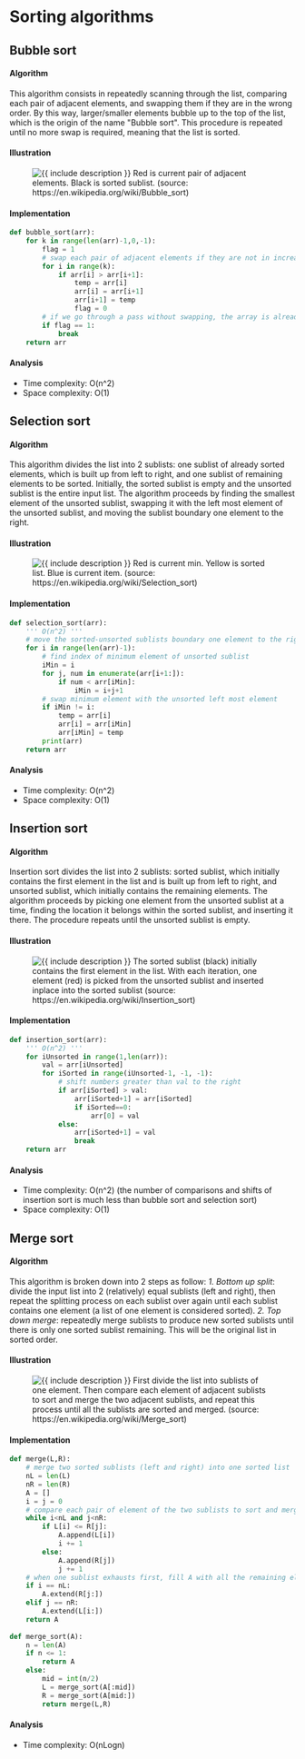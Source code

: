 # Sorting algorithms

## Bubble sort

#### Algorithm
This algorithm consists in repeatedly scanning through the list, comparing each pair of adjacent elements, and swapping them if they are in the wrong order. By this way, larger/smaller elements bubble up to the top of the list, which is the origin of the name "Bubble sort". This procedure is repeated until no more swap is required, meaning that the list is sorted. 

#### Illustration
<figure class="image">
  <img src="https://upload.wikimedia.org/wikipedia/commons/c/c8/Bubble-sort-example-300px.gif" alt="{{ include description }}">
  Red is current pair of adjacent elements. Black is sorted sublist. (source: https://en.wikipedia.org/wiki/Bubble_sort)
</figure>

#### Implementation
```python
def bubble_sort(arr):
    for k in range(len(arr)-1,0,-1):       
        flag = 1   
        # swap each pair of adjacent elements if they are not in increasing order
        for i in range(k):
            if arr[i] > arr[i+1]:   
                temp = arr[i]
                arr[i] = arr[i+1]
                arr[i+1] = temp
                flag = 0
        # if we go through a pass without swapping, the array is already sorted
        if flag == 1:               
            break
    return arr
```

#### Analysis
* Time complexity: O(n^2)
* Space complexity: O(1)
 


## Selection sort

#### Algorithm
This algorithm divides the list into 2 sublists: one sublist of already sorted elements, which is built up from left to right, and one sublist of remaining elements to be sorted. Initially, the sorted sublist is empty and the unsorted sublist is the entire input list. The algorithm proceeds by finding the smallest element of the unsorted sublist, swapping it with the left most element of the unsorted sublist, and moving the sublist boundary one element to the right.

#### Illustration
<figure class="image">
  <img src="https://upload.wikimedia.org/wikipedia/commons/9/94/Selection-Sort-Animation.gif" alt="{{ include description }}">
  Red is current min. Yellow is sorted list. Blue is current item. (source: https://en.wikipedia.org/wiki/Selection_sort)
</figure>

#### Implementation
```python
def selection_sort(arr):
    ''' O(n^2) '''
    # move the sorted-unsorted sublists boundary one element to the right at a time
    for i in range(len(arr)-1):                   
        # find index of minimum element of unsorted sublist
        iMin = i
        for j, num in enumerate(arr[i+1:]):                
            if num < arr[iMin]:
                iMin = i+j+1
        # swap minimum element with the unsorted left most element
        if iMin != i:
            temp = arr[i]
            arr[i] = arr[iMin]
            arr[iMin] = temp
        print(arr)
    return arr
```

#### Analysis
* Time complexity: O(n^2)
* Space complexity: O(1)



## Insertion sort

#### Algorithm
Insertion sort divides the list into 2 sublists: sorted sublist, which initially contains the first element in the list and is built up from left to right, and unsorted sublist, which initially contains the remaining elements. The algorithm proceeds by picking one element from the unsorted sublist at a time, finding the location it belongs within the sorted sublist, and inserting it there. The procedure repeats until the unsorted sublist is empty.  

#### Illustration
<figure class="image">
  <img src="https://upload.wikimedia.org/wikipedia/commons/0/0f/Insertion-sort-example-300px.gif" alt="{{ include description }}">
  The sorted sublist (black) initially contains the first element in the list. With each iteration, one element (red) is picked from the unsorted sublist and inserted inplace into the sorted sublist (source: https://en.wikipedia.org/wiki/Insertion_sort)
</figure>

#### Implementation
```python
def insertion_sort(arr):
    ''' O(n^2) '''
    for iUnsorted in range(1,len(arr)):
        val = arr[iUnsorted]   
        for iSorted in range(iUnsorted-1, -1, -1):
            # shift numbers greater than val to the right
            if arr[iSorted] > val:
                arr[iSorted+1] = arr[iSorted]
                if iSorted==0:
                    arr[0] = val
            else:
                arr[iSorted+1] = val    
                break
    return arr
```

#### Analysis
* Time complexity: O(n^2) (the number of comparisons and shifts of insertion sort is much less than bubble sort and selection sort)
* Space complexity: O(1) 


## Merge sort

#### Algorithm
This algorithm is broken down into 2 steps as follow:
*1. Bottom up split*: divide the input list into 2 (relatively) equal sublists (left and right), then repeat the splitting process on each sublist over again until each sublist contains one element (a list of one element is considered sorted).
*2. Top down merge*: repeatedly merge sublists to produce new sorted sublists until there is only one sorted sublist remaining. This will be the original list in sorted order.

#### Illustration
<figure class="image">
  <img src="https://upload.wikimedia.org/wikipedia/commons/c/cc/Merge-sort-example-300px.gif" alt="{{ include description }}">
  First divide the list into sublists of one element. Then compare each element of adjacent sublists to sort and merge the two adjacent sublists, and repeat this process until all the sublists are sorted and merged. (source: https://en.wikipedia.org/wiki/Merge_sort)
</figure>

#### Implementation
```python
def merge(L,R):
    # merge two sorted sublists (left and right) into one sorted list
    nL = len(L)
    nR = len(R)
    A = []
    i = j = 0
    # compare each pair of element of the two sublists to sort and merge them 
    while i<nL and j<nR:
        if L[i] <= R[j]:
            A.append(L[i])
            i += 1
        else:
            A.append(R[j])
            j += 1
    # when one sublist exhausts first, fill A with all the remaining elements of the other sublist
    if i == nL:
        A.extend(R[j:])
    elif j == nR:                
        A.extend(L[i:])        
    return A   
        
def merge_sort(A):
    n = len(A)
    if n <= 1:
        return A
    else:
        mid = int(n/2)
        L = merge_sort(A[:mid])
        R = merge_sort(A[mid:])
        return merge(L,R)
```

#### Analysis
* Time complexity: O(nLogn)
